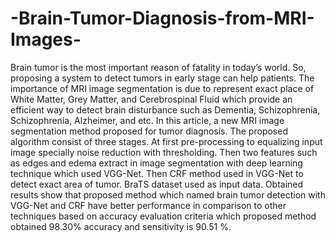 # -Brain-Tumor-Diagnosis-from-MRI-Images-
Brain tumor is the most important reason of fatality in today’s world. So, proposing a system to detect tumors in early stage can help patients. The importance of MRI image segmentation is due to represent exact place of White Matter, Grey Matter, and Cerebrospinal Fluid which provide an efficient way to detect brain disturbance such as Dementia, Schizophrenia, Schizophrenia, Alzheimer, and etc. In this article, a new MRI image segmentation method proposed for tumor diagnosis. The proposed algorithm consist of three stages. At first pre-processing to equalizing input image specially noise reduction with thresholding. Then two features such as edges and edema extract in image segmentation with deep learning technique which used VGG-Net. Then CRF method used in VGG-Net to detect exact area of tumor. BraTS dataset used as input data. Obtained results show that proposed method which named brain tumor detection with VGG-Net and CRF have better performance in comparison to other techniques based on accuracy evaluation criteria which proposed method obtained 98.30% accuracy and sensitivity is 90.51 %.
